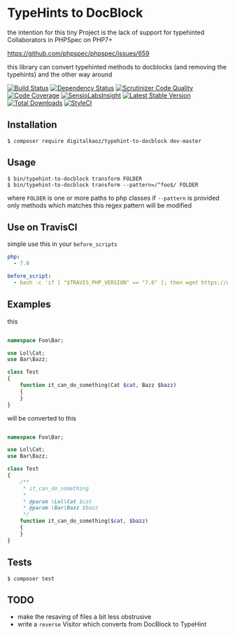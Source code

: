 # TypeHints to DocBlock

the intention for this tiny Project is the lack of support for typehinted Collaborators in PHPSpec on PHP7+ 

https://github.com/phpspec/phpspec/issues/659

this library can convert typehinted methods to docblocks (and removing the typehints)
and the other way around

[![Build Status](https://img.shields.io/travis/digitalkaoz/typehint-to-docblock.svg?style=flat-square)](https://travis-ci.org/digitalkaoz/typehint-to-docblock)
[![Dependency Status](https://www.versioneye.com/user/projects/55fc863cedf404000b00050c/badge.svg?style=flat)](https://www.versioneye.com/user/projects/55fc863cedf404000b00050c)
[![Scrutinizer Code Quality](https://img.shields.io/scrutinizer/g/digitalkaoz/typehint-to-docblock.svg?style=flat-square)](https://scrutinizer-ci.com/g/digitalkaoz/typehint-to-docblock/?branch=master)
[![Code Coverage](https://img.shields.io/scrutinizer/coverage/g/digitalkaoz/typehint-to-docblock/master.svg?style=flat-square)](https://scrutinizer-ci.com/g/digitalkaoz/typehint-to-docblock/?branch=master)
[![SensioLabsInsight](https://img.shields.io/sensiolabs/i/2adf07d1-81ae-4c73-9640-74bbf841a9d4.svg?style=flat-square)](https://insight.sensiolabs.com/projects/f7633a7e-4577-4a86-b6d9-ccaa75cb7fa0)
[![Latest Stable Version](https://img.shields.io/packagist/v/digitalkaoz/typehint-to-docblock.svg?style=flat-square)](https://packagist.org/packages/digitalkaoz/typehint-to-docblock)
[![Total Downloads](https://img.shields.io/packagist/dt/digitalkaoz/typehint-to-docblock.svg?style=flat-square)](https://packagist.org/packages/digitalkaoz/typehint-to-docblock)
[![StyleCI](https://styleci.io/repos/42720187/shield)](https://styleci.io/repos/42720187)

## Installation

```
$ composer require digitalkaoz/typehint-to-docblock dev-master
``` 

## Usage

```
$ bin/typehint-to-docblock transform FOLDER
$ bin/typehint-to-docblock transform --pattern=/^foo$/ FOLDER
```

where `FOLDER` is one or more paths to php classes
if `--pattern` is provided only methods which matches this regex pattern will be modified

## Use on TravisCI

simple use this in your `before_scripts`

```yml
php:
  - 7.0

before_script:
  - bash -c 'if [ "$TRAVIS_PHP_VERSION" == "7.0" ]; then wget https://github.com/digitalkaoz/typehint-to-docblock/releases/download/0.1.0/typehint-to-docblock.phar && php typehint-to-docblock.phar transform spec; fi;'
```

## Examples

this

```php

namespace Foo\Bar;

use Lol\Cat;
use Bar\Bazz;

class Test
{
    function it_can_do_something(Cat $cat, Bazz $bazz)
    {
    }
}
```

will be converted to this

```php

namespace Foo\Bar;

use Lol\Cat;
use Bar\Bazz;

class Test
{
    /**
     * it_can_do_something
     * 
     * @param \Lol\Cat $cat
     * @param \Bar\Bazz $bazz
     */
    function it_can_do_something($cat, $bazz)
    {
    }
}
```

## Tests

```
$ composer test
```

## TODO

* make the resaving of files a bit less obstrusive
* write a `reverse` Visitor which converts from DocBlock to TypeHint
